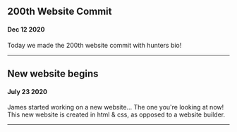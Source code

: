 ## 200th Website Commit  
#### Dec 12 2020

Today we made the 200th website commit with hunters bio!

--------

## New website begins  
#### July 23 2020

James started working on a new website... The one you're looking at now! This new website is created in html & css, as opposed to a website builder.

--------
